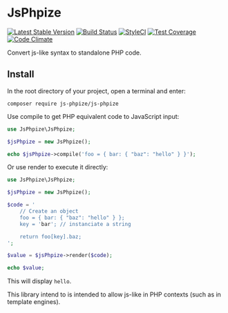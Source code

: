 # JsPhpize
[![Latest Stable Version](https://poser.pugx.org/js-phpize/js-phpize/v/stable.png)](https://packagist.org/packages/js-phpize/js-phpize)
[![Build Status](https://travis-ci.org/pug-php/js-phpize.svg?branch=master)](https://travis-ci.org/pug-php/js-phpize)
[![StyleCI](https://styleci.io/repos/65670436/shield?style=flat)](https://styleci.io/repos/65670436)
[![Test Coverage](https://codeclimate.com/github/pug-php/js-phpize/badges/coverage.svg)](https://codecov.io/github/pug-php/js-phpize?branch=master)
[![Code Climate](https://codeclimate.com/github/pug-php/js-phpize/badges/gpa.svg)](https://codeclimate.com/github/pug-php/js-phpize)

Convert js-like syntax to standalone PHP code.

## Install
In the root directory of your project, open a terminal and enter:
```shell
composer require js-phpize/js-phpize
```

Use compile to get PHP equivalent code to JavaScript input:
```php
use JsPhpize\JsPhpize;

$jsPhpize = new JsPhpize();

echo $jsPhpize->compile('foo = { bar: { "baz": "hello" } }');
```

Or use render to execute it directly:
```php
use JsPhpize\JsPhpize;

$jsPhpize = new JsPhpize();

$code = '
    // Create an object
    foo = { bar: { "baz": "hello" } };
    key = 'bar'; // instanciate a string

    return foo[key].baz;
';

$value = $jsPhpize->render($code);

echo $value;
```

This will display ```hello```.

This library intend to is intended to allow js-like in PHP contexts (such as in template engines).
